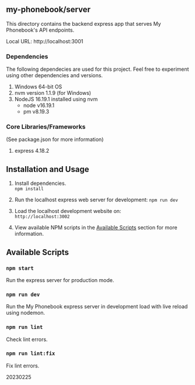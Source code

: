 ## my-phonebook/server

This directory contains the backend express app that serves My Phonebook's API endpoints.

Local URL: http://localhost:3001

### Dependencies

The following dependecies are used for this project. Feel free to experiment using other dependencies and versions.

1. Windows 64-bit OS
2. nvm version 1.1.9 (for Windows)
3. NodeJS 16.19.1 installed using nvm
   - node v16.19.1
   - pm v8.19.3

### Core Libraries/Frameworks

(See package.json for more information)

1. express 4.18.2

## Installation and Usage

1. Install dependencies.<br>
`npm install`

2. Run the localhost express web server for development:
`npm run dev`

3. Load the localhost development website on:<br>
`http://localhost:3002`

4. View available NPM scripts in the [Available Scripts](#available-scripts) section for more information.

## Available Scripts

### `npm start`

Run the express server for production mode.

### `npm run dev`

Run the My Phonebook express server in development load with live reload using nodemon.

### `npm run lint`

Check lint errors.

### `npm run lint:fix`

Fix lint errors.

20230225
